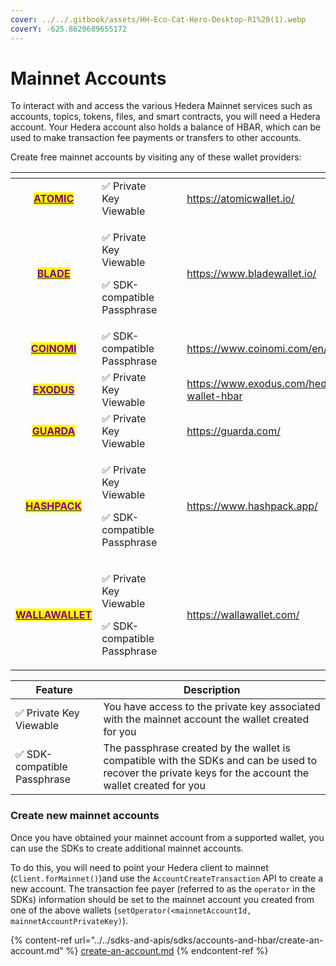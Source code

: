 ```yaml
---
cover: ../../.gitbook/assets/HH-Eco-Cat-Hero-Desktop-R1%20(1).webp
coverY: -625.8620689655172
---
```


# Mainnet Accounts

To interact with and access the various Hedera Mainnet services such as accounts, topics, tokens, files, and smart contracts, you will need a Hedera account. Your Hedera account also holds a balance of HBAR, which can be used to make transaction fee payments or transfers to other accounts.

Create free mainnet accounts by visiting any of these wallet providers:

<table data-card-size="large" data-view="cards"><thead><tr><th align="center"></th><th></th><th></th><th data-hidden data-card-cover data-type="files"></th><th data-hidden data-card-target data-type="content-ref"></th></tr></thead><tbody><tr><td align="center"><a href="https://atomicwallet.io/"><mark style="color:purple;"><strong>ATOMIC</strong></mark></a></td><td>✅ Private Key Viewable</td><td></td><td></td><td><a href="https://atomicwallet.io/">https://atomicwallet.io/</a></td></tr><tr><td align="center"><a href="https://www.bladewallet.io/"><mark style="color:purple;"><strong>BLADE</strong></mark></a></td><td><p>✅ Private Key Viewable</p><p>✅ SDK-compatible Passphrase</p></td><td></td><td></td><td><a href="https://www.bladewallet.io/">https://www.bladewallet.io/</a></td></tr><tr><td align="center"><a href="https://www.coinomi.com/en/"><mark style="color:purple;"><strong>COINOMI</strong></mark></a></td><td>✅ SDK-compatible Passphrase</td><td></td><td></td><td><a href="https://www.coinomi.com/en/">https://www.coinomi.com/en/</a></td></tr><tr><td align="center"><a href="https://www.exodus.com/hedera-wallet-hbar"><mark style="color:purple;"><strong>EXODUS</strong></mark></a></td><td>✅ Private Key Viewable</td><td></td><td></td><td><a href="https://www.exodus.com/hedera-wallet-hbar">https://www.exodus.com/hedera-wallet-hbar</a></td></tr><tr><td align="center"><a href="https://guarda.com/"><mark style="color:purple;"><strong>GUARDA</strong></mark></a></td><td>✅ Private Key Viewable</td><td></td><td></td><td><a href="https://guarda.com/">https://guarda.com/</a></td></tr><tr><td align="center"><a href="https://www.hashpack.app/"><mark style="color:purple;"><strong>HASHPACK</strong></mark></a></td><td><p>✅ Private Key Viewable</p><p>✅ SDK-compatible Passphrase</p></td><td></td><td></td><td><a href="https://www.hashpack.app/">https://www.hashpack.app/</a></td></tr><tr><td align="center"><a href="https://wallawallet.com/"><mark style="color:purple;"><strong>WALLAWALLET</strong></mark></a></td><td><p>✅ Private Key Viewable</p><p>✅ SDK-compatible Passphrase</p></td><td></td><td></td><td><a href="https://wallawallet.com/">https://wallawallet.com/</a></td></tr></tbody></table>

| Feature                     | Description                                                                                                                                             |
| --------------------------- | ------------------------------------------------------------------------------------------------------------------------------------------------------- |
| ✅ Private Key Viewable      | You have access to the private key associated with the mainnet account the wallet created for you                                                       |
| ✅ SDK-compatible Passphrase | The passphrase created by the wallet is compatible with the SDKs and can be used to recover the private keys for the account the wallet created for you |

### Create new mainnet accounts

Once you have obtained your mainnet account from a supported wallet, you can use the SDKs to create additional mainnet accounts.

To do this, you will need to point your Hedera client to mainnet (`Client.forMainnet()`)and use the `AccountCreateTransaction` API to create a new account. The transaction fee payer (referred to as the `operator` in the SDKs) information should be set to the mainnet account you created from one of the above wallets (`setOperator(<mainnetAccountId, mainnetAccountPrivateKey)`).

{% content-ref url="../../sdks-and-apis/sdks/accounts-and-hbar/create-an-account.md" %}
[create-an-account.md](../../sdks-and-apis/sdks/accounts-and-hbar/create-an-account.md)
{% endcontent-ref %}
